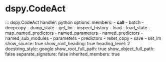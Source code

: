 # dspy.CodeAct

<!-- START_API_REF -->
::: dspy.CodeAct
    handler: python
    options:
        members:
            - __call__
            - batch
            - deepcopy
            - dump_state
            - get_lm
            - inspect_history
            - load
            - load_state
            - map_named_predictors
            - named_parameters
            - named_predictors
            - named_sub_modules
            - parameters
            - predictors
            - reset_copy
            - save
            - set_lm
        show_source: true
        show_root_heading: true
        heading_level: 2
        docstring_style: google
        show_root_full_path: true
        show_object_full_path: false
        separate_signature: false
        inherited_members: true
<!-- END_API_REF -->
